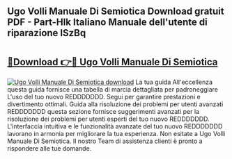 ## Ugo Volli Manuale Di Semiotica Download gratuit PDF - Part-HIk Italiano Manuale dell'utente di riparazione lSzBq

# <h2><a href="http://dfefr8a.blite.top/?on=Ugo+Volli+Manuale+Di+Semiotica">🔗Download 👉🔴 Ugo Volli Manuale Di Semiotica</a></h2>

[![Ugo Volli Manuale Di Semiotica download](https://i.imgur.com/lujVjoI.png)](http://dfefr8a.blite.top/?on=Ugo+Volli+Manuale+Di+Semiotica)
La tua guida All'eccellenza questa guida fornisce una tabella di marcia dettagliata per padroneggiare L'uso del tuo nuovo REDDDDDDD. Segui per garantire prestazioni e divertimento ottimali. Guida alla risoluzione dei problemi per utenti avanzati REDDDDDDD questa sezione fornisce suggerimenti avanzati per la risoluzione dei problemi per utenti esperti del tuo nuovo REDDDDDDD. L'interfaccia intuitiva e le funzionalità avanzate del tuo nuovo REDDDDDDD lavorano in armonia per migliorare la tua esperienza. Non esitate a Ugo Volli Manuale Di Semiotica. Il nostro Team di assistenza clienti è pronto a rispondere alle tue domande.
